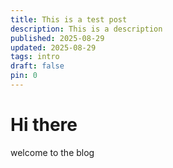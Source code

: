 ```yaml
---
title: This is a test post
description: This is a description
published: 2025-08-29
updated: 2025-08-29
tags: intro
draft: false
pin: 0
---
```

# Hi there

welcome to the blog